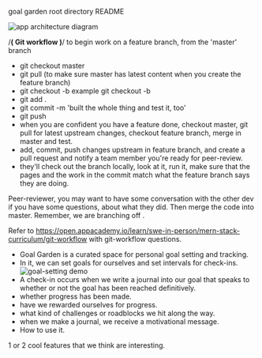 goal garden root directory README


![app architecture diagram](https://github.com/TheSethness/goal-garden/blob/master/frontend/public/css/images/diagram.png "diagram")

/**********( Git workflow )**********/
to begin work on a feature branch, from the 'master' branch 
* git checkout master
* git pull (to make sure master has latest content when you create the feature branch)
* git checkout -b <initials-da-mo-pageName-featureName> 
example git checkout -b <ss-2-21-home-goal-list>
* git add . 
* git commit -m 'built the whole thing and test it, too'
* git push
* when you are confident you have a feature done, checkout master, git pull for latest upstream changes, checkout feature branch, merge in master and test. 
* add, commit, push changes upstream in feature branch, and create a pull request and notify a team member you're ready for peer-review. 
* they'll check out the branch locally, look at it, run it, make sure that the pages and the work in the commit match what the feature branch says they are doing. 


Peer-reviewer, you may want to have some conversation with the other dev if you have some questions, about what they did. Then merge the code into master. Remember, we are branching off <master>.

Refer to https://open.appacademy.io/learn/swe-in-person/mern-stack-curriculum/git-workflow with git-workflow questions.

* Goal Garden is a curated space for personal goal setting and tracking. 
* In it, we can set goals for ourselves and set intervals for check-ins. 
![goal-setting demo](https://github.com/TheSethness/goal-garden/blob/master/frontend/public/css/images/creating_goal_reduced.gif "creating_goal")
* A check-in occurs when we write a journal into our goal that speaks to whether or not the goal has been reached definitively. 
*   whether progress has been made. 
*   have we rewarded ourselves for progress. 
*   what kind of challenges or roadblocks we hit along the way. 
*   when we make a journal, we receive a motivational message. 
* How to use it. 
  
1 or 2 cool features that we think are interesting. 

